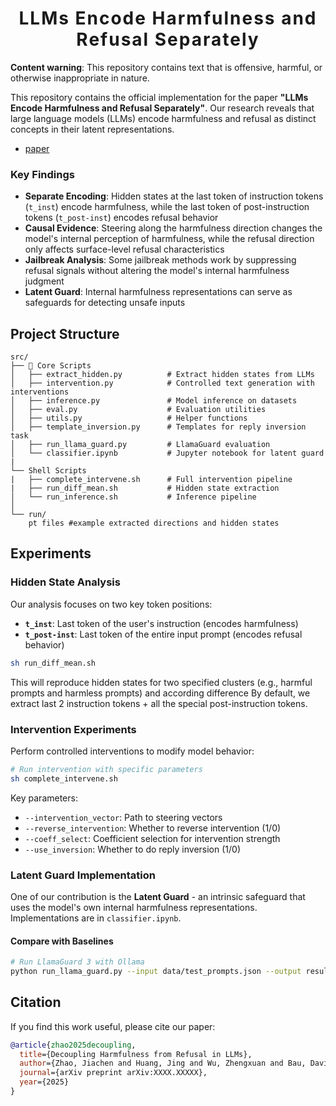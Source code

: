 <h1 align='center' style="text-align:center; font-weight:bold; font-size:2.0em;letter-spacing:2.0px;"> LLMs Encode Harmfulness and Refusal Separately </h1>


**Content warning**: This repository contains text that is offensive, harmful, or otherwise inappropriate in nature.

This repository contains the official implementation for the paper **"LLMs Encode Harmfulness and Refusal Separately"**. Our research reveals that large language models (LLMs) encode harmfulness and refusal as distinct concepts in their latent representations.

- [paper](https://arxiv.org/abs/XXXX.XXXXX)


### Key Findings

- **Separate Encoding**: Hidden states at the last token of instruction tokens (`t_inst`) encode harmfulness, while the last token of post-instruction tokens (`t_post-inst`) encodes refusal behavior
- **Causal Evidence**: Steering along the harmfulness direction changes the model's internal perception of harmfulness, while the refusal direction only affects surface-level refusal characteristics
- **Jailbreak Analysis**: Some jailbreak methods work by suppressing refusal signals without altering the model's internal harmfulness judgment
- **Latent Guard**: Internal harmfulness representations can serve as safeguards for detecting unsafe inputs

##  Project Structure

```
src/
├── 📄 Core Scripts
│   ├── extract_hidden.py          # Extract hidden states from LLMs
│   ├── intervention.py            # Controlled text generation with interventions
│   ├── inference.py               # Model inference on datasets
│   ├── eval.py                    # Evaluation utilities
│   ├── utils.py                   # Helper functions
│   ├── template_inversion.py      # Templates for reply inversion task
│   ├── run_llama_guard.py         # LlamaGuard evaluation
│   └── classifier.ipynb           # Jupyter notebook for latent guard
|
└── Shell Scripts
|   ├── complete_intervene.sh      # Full intervention pipeline
|   ├── run_diff_mean.sh           # Hidden state extraction 
│   └── run_inference.sh           # Inference pipeline
│
└── run/
    pt files #example extracted directions and hidden states
```

## Experiments
### Hidden State Analysis

Our analysis focuses on two key token positions:
- **`t_inst`**: Last token of the user's instruction (encodes harmfulness)
- **`t_post-inst`**: Last token of the entire input prompt (encodes refusal behavior)

```bash
sh run_diff_mean.sh
```
This will reproduce hidden states for two specified clusters (e.g., harmful prompts and harmless prompts) and according difference 
By default, we extract last 2 instruction tokens + all the special post-instruction tokens. 

### Intervention Experiments

Perform controlled interventions to modify model behavior:

```bash
# Run intervention with specific parameters
sh complete_intervene.sh
```

Key parameters:
- `--intervention_vector`: Path to steering vectors
- `--reverse_intervention`: Whether to reverse intervention (1/0)
- `--coeff_select`: Coefficient selection for intervention strength
- `--use_inversion`: Whether to do reply inversion (1/0)


### Latent Guard Implementation

One of our contribution is the **Latent Guard** - an intrinsic safeguard that uses the model's own internal harmfulness representations.
Implementations are in `classifier.ipynb`.

#### Compare with Baselines

```bash
# Run LlamaGuard 3 with Ollama
python run_llama_guard.py --input data/test_prompts.json --output results/llamaguard.txt
```


## Citation

If you find this work useful, please cite our paper:

```bibtex
@article{zhao2025decoupling,
  title={Decoupling Harmfulness from Refusal in LLMs},
  author={Zhao, Jiachen and Huang, Jing and Wu, Zhengxuan and Bau, David and Shi, Weiyan},
  journal={arXiv preprint arXiv:XXXX.XXXXX},
  year={2025}
}
```

